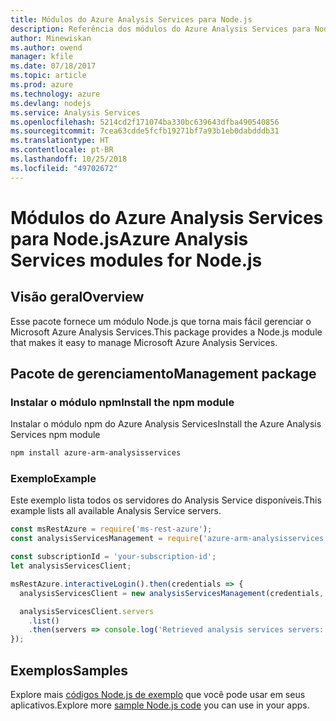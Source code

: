 ```yaml
---
title: Módulos do Azure Analysis Services para Node.js
description: Referência dos módulos do Azure Analysis Services para Node.js
author: Minewiskan
ms.author: owend
manager: kfile
ms.date: 07/18/2017
ms.topic: article
ms.prod: azure
ms.technology: azure
ms.devlang: nodejs
ms.service: Analysis Services
ms.openlocfilehash: 5214cd2f171074ba330bc639643dfba490540856
ms.sourcegitcommit: 7cea63cdde5fcfb19271bf7a93b1eb0dabdddb31
ms.translationtype: HT
ms.contentlocale: pt-BR
ms.lasthandoff: 10/25/2018
ms.locfileid: "49702672"
---
```

# <a name="azure-analysis-services-modules-for-nodejs"></a><span data-ttu-id="fe05c-103">Módulos do Azure Analysis Services para Node.js</span><span class="sxs-lookup"><span data-stu-id="fe05c-103">Azure Analysis Services modules for Node.js</span></span>

## <a name="overview"></a><span data-ttu-id="fe05c-104">Visão geral</span><span class="sxs-lookup"><span data-stu-id="fe05c-104">Overview</span></span>
<span data-ttu-id="fe05c-105">Esse pacote fornece um módulo Node.js que torna mais fácil gerenciar o Microsoft Azure Analysis Services.</span><span class="sxs-lookup"><span data-stu-id="fe05c-105">This package provides a Node.js module that makes it easy to manage Microsoft Azure Analysis Services.</span></span>

## <a name="management-package"></a><span data-ttu-id="fe05c-106">Pacote de gerenciamento</span><span class="sxs-lookup"><span data-stu-id="fe05c-106">Management package</span></span>

### <a name="install-the-npm-module"></a><span data-ttu-id="fe05c-107">Instalar o módulo npm</span><span class="sxs-lookup"><span data-stu-id="fe05c-107">Install the npm module</span></span>

<span data-ttu-id="fe05c-108">Instalar o módulo npm do Azure Analysis Services</span><span class="sxs-lookup"><span data-stu-id="fe05c-108">Install the Azure Analysis Services npm module</span></span>

```bash
npm install azure-arm-analysisservices
```

### <a name="example"></a><span data-ttu-id="fe05c-109">Exemplo</span><span class="sxs-lookup"><span data-stu-id="fe05c-109">Example</span></span>

<span data-ttu-id="fe05c-110">Este exemplo lista todos os servidores do Analysis Service disponíveis.</span><span class="sxs-lookup"><span data-stu-id="fe05c-110">This example lists all available Analysis Service servers.</span></span>

```javascript
const msRestAzure = require('ms-rest-azure');
const analysisServicesManagement = require('azure-arm-analysisservices');

const subscriptionId = 'your-subscription-id';
let analysisServicesClient;

msRestAzure.interactiveLogin().then(credentials => {
  analysisServicesClient = new analysisServicesManagement(credentials, subscriptionId);

  analysisServicesClient.servers
    .list()
    .then(servers => console.log('Retrieved analysis services servers: ', servers));
});
```

## <a name="samples"></a><span data-ttu-id="fe05c-111">Exemplos</span><span class="sxs-lookup"><span data-stu-id="fe05c-111">Samples</span></span>

<span data-ttu-id="fe05c-112">Explore mais [códigos Node.js de exemplo](https://azure.microsoft.com/resources/samples/?platform=nodejs) que você pode usar em seus aplicativos.</span><span class="sxs-lookup"><span data-stu-id="fe05c-112">Explore more [sample Node.js code](https://azure.microsoft.com/resources/samples/?platform=nodejs) you can use in your apps.</span></span>
